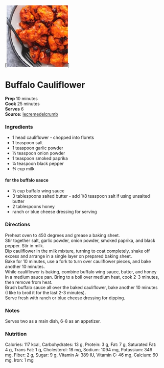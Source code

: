 [![](/images/buffalo-cauliflower-1bsm-4-200x200.jpg)]

#  Buffalo Cauliflower

**Prep** 10 minutes  
**Cook** 25 minutes  
**Serves** 6  
**Source:** [lecremedelcrumb](https://www.lecremedelacrumb.com/easy-buffalo-cauliflower/)

###  Ingredients

  *  1 head cauliflower - chopped into florets
  * 1 teaspoon salt
  * 1 teaspoon garlic powder
  * ½ teaspoon onion powder
  * 1 teaspoon smoked paprika
  * ¼ teaspoon black pepper
  * ¾ cup milk
  
#### for the buffalo sauce
* ½ cup buffalo wing sauce
* 3 tablespoons salted butter - add 1/8 teaspoon salt if using unsalted butter
* 2 tablespoons honey
* ranch or blue cheese dressing for serving

###  Directions

Preheat oven to 450 degrees and grease a baking sheet.  
Stir together salt, garlic powder, onion powder, smoked paprika, and black pepper. Stir in milk.  
Dip cauliflower in the milk mixture, turning to coat completely, shake off excess and arrange in a single layer on prepared baking sheet.  
Bake for 10 minutes, use a fork to turn over cauliflower pieces, and bake another 10 minutes.  
While cauliflower is baking, combine buffalo wing sauce, butter, and honey in a medium sauce pan. Bring to a boil over medium heat, cook 2-3 minutes, then remove from heat.  
Brush buffalo sauce all over the baked cauliflower, bake another 10 minutes (I like to broil it for the last 2-3 minutes).  
Serve fresh with ranch or blue cheese dressing for dipping.

### Notes
Serves two as a main dish, 6-8 as an appetizer.

###  Nutrition

Calories: 117 kcal, Carbohydrates: 13 g, Protein: 3 g, Fat: 7 g, Saturated Fat: 4 g, Trans Fat: 1 g, Cholesterol: 18 mg, Sodium: 1094 mg, Potassium: 349 mg, Fiber: 2 g, Sugar: 9 g, Vitamin A: 389 IU, Vitamin C: 46 mg, Calcium: 60 mg, Iron: 1 mg

